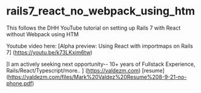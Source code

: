 # rails7_react_no_webpack_using_htm

This follows the DHH YouTube tutorial on setting up Rails 7 with React without Webpack using HTM

Youtube video here:
[Alpha preview: Using React with importmaps on Rails 7] (https://youtu.be/k73LKxim6tw)

[I am actively seeking next opportunity-- 10+ years of Fullstack Experience, Rails/React/Typescript/more.. ] (https://valdezm.com)
[resume] (https://valdezm.com/files/Mark%20Valdez%20Resume%208-9-21-no-phone.pdf)
